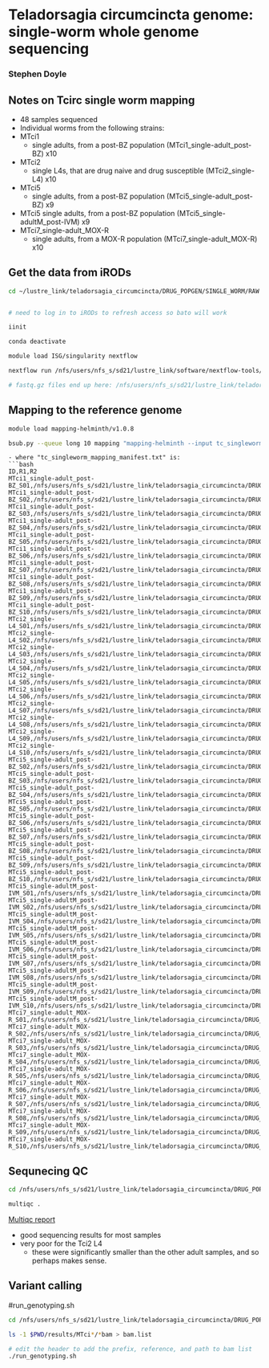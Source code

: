 # Teladorsagia circumcincta genome: single-worm whole genome sequencing

### Stephen Doyle



## Notes on Tcirc single worm mapping
- 48 samples sequenced
- Individual worms from the following strains:
- MTci1
    - single adults, from a post-BZ population (MTci1_single-adult_post-BZ) x10
- MTci2
    - single L4s, that are drug naive and drug susceptible (MTci2_single-L4) x10
- MTci5
    - single adults, from a post-BZ population (MTci5_single-adult_post-BZ) x9 
- MTci5
    single adults, from a post-BZ population (MTci5_single-adultM_post-IVM) x9
- MTci7_single-adult_MOX-R
    - single adults, from a MOX-R population (MTci7_single-adult_MOX-R) x10


## Get the data from iRODs
```bash
cd ~/lustre_link/teladorsagia_circumcincta/DRUG_POPGEN/SINGLE_WORM/RAW


# need to log in to iRODs to refresh access so bato will work

iinit

conda deactivate

module load ISG/singularity nextflow

nextflow run /nfs/users/nfs_s/sd21/lustre_link/software/nextflow-tools/baton-extractor/main.nf --study 7548 --runid 48232

# fastq.gz files end up here: /nfs/users/nfs_s/sd21/lustre_link/teladorsagia_circumcincta/DRUG_POPGEN/SINGLE_WORM/RAW/results/raw_fastq
```


## Mapping to the reference genome

```bash
module load mapping-helminth/v1.0.8

bsub.py --queue long 10 mapping "mapping-helminth --input tc_singleworm_mapping_manifest.txt --reference teladorsagia_circumcincta_tci2_wsi2.4.fa"
```

``` 
- where "tc_singleworm_mapping_manifest.txt" is: 
```bash
ID,R1,R2
MTci1_single-adult_post-BZ_S01,/nfs/users/nfs_s/sd21/lustre_link/teladorsagia_circumcincta/DRUG_POPGEN/SINGLE_WORM/RAW/results/raw_fastq/raw_48232_4#1_1.fastq.gz,/nfs/users/nfs_s/sd21/lustre_link/teladorsagia_circumcincta/DRUG_POPGEN/SINGLE_WORM/RAW/results/raw_fastq/raw_48232_4#1_2.fastq.gz
MTci1_single-adult_post-BZ_S02,/nfs/users/nfs_s/sd21/lustre_link/teladorsagia_circumcincta/DRUG_POPGEN/SINGLE_WORM/RAW/results/raw_fastq/raw_48232_4#2_1.fastq.gz,/nfs/users/nfs_s/sd21/lustre_link/teladorsagia_circumcincta/DRUG_POPGEN/SINGLE_WORM/RAW/results/raw_fastq/raw_48232_4#2_2.fastq.gz
MTci1_single-adult_post-BZ_S03,/nfs/users/nfs_s/sd21/lustre_link/teladorsagia_circumcincta/DRUG_POPGEN/SINGLE_WORM/RAW/results/raw_fastq/raw_48232_4#3_1.fastq.gz,/nfs/users/nfs_s/sd21/lustre_link/teladorsagia_circumcincta/DRUG_POPGEN/SINGLE_WORM/RAW/results/raw_fastq/raw_48232_4#3_2.fastq.gz
MTci1_single-adult_post-BZ_S04,/nfs/users/nfs_s/sd21/lustre_link/teladorsagia_circumcincta/DRUG_POPGEN/SINGLE_WORM/RAW/results/raw_fastq/raw_48232_4#4_1.fastq.gz,/nfs/users/nfs_s/sd21/lustre_link/teladorsagia_circumcincta/DRUG_POPGEN/SINGLE_WORM/RAW/results/raw_fastq/raw_48232_4#4_2.fastq.gz
MTci1_single-adult_post-BZ_S05,/nfs/users/nfs_s/sd21/lustre_link/teladorsagia_circumcincta/DRUG_POPGEN/SINGLE_WORM/RAW/results/raw_fastq/raw_48232_4#5_1.fastq.gz,/nfs/users/nfs_s/sd21/lustre_link/teladorsagia_circumcincta/DRUG_POPGEN/SINGLE_WORM/RAW/results/raw_fastq/raw_48232_4#5_2.fastq.gz
MTci1_single-adult_post-BZ_S06,/nfs/users/nfs_s/sd21/lustre_link/teladorsagia_circumcincta/DRUG_POPGEN/SINGLE_WORM/RAW/results/raw_fastq/raw_48232_4#6_1.fastq.gz,/nfs/users/nfs_s/sd21/lustre_link/teladorsagia_circumcincta/DRUG_POPGEN/SINGLE_WORM/RAW/results/raw_fastq/raw_48232_4#6_2.fastq.gz
MTci1_single-adult_post-BZ_S07,/nfs/users/nfs_s/sd21/lustre_link/teladorsagia_circumcincta/DRUG_POPGEN/SINGLE_WORM/RAW/results/raw_fastq/raw_48232_4#7_1.fastq.gz,/nfs/users/nfs_s/sd21/lustre_link/teladorsagia_circumcincta/DRUG_POPGEN/SINGLE_WORM/RAW/results/raw_fastq/raw_48232_4#7_2.fastq.gz
MTci1_single-adult_post-BZ_S08,/nfs/users/nfs_s/sd21/lustre_link/teladorsagia_circumcincta/DRUG_POPGEN/SINGLE_WORM/RAW/results/raw_fastq/raw_48232_4#8_1.fastq.gz,/nfs/users/nfs_s/sd21/lustre_link/teladorsagia_circumcincta/DRUG_POPGEN/SINGLE_WORM/RAW/results/raw_fastq/raw_48232_4#8_2.fastq.gz
MTci1_single-adult_post-BZ_S09,/nfs/users/nfs_s/sd21/lustre_link/teladorsagia_circumcincta/DRUG_POPGEN/SINGLE_WORM/RAW/results/raw_fastq/raw_48232_4#9_1.fastq.gz,/nfs/users/nfs_s/sd21/lustre_link/teladorsagia_circumcincta/DRUG_POPGEN/SINGLE_WORM/RAW/results/raw_fastq/raw_48232_4#9_2.fastq.gz
MTci1_single-adult_post-BZ_S10,/nfs/users/nfs_s/sd21/lustre_link/teladorsagia_circumcincta/DRUG_POPGEN/SINGLE_WORM/RAW/results/raw_fastq/raw_48232_4#10_1.fastq.gz,/nfs/users/nfs_s/sd21/lustre_link/teladorsagia_circumcincta/DRUG_POPGEN/SINGLE_WORM/RAW/results/raw_fastq/raw_48232_4#10_2.fastq.gz
MTci2_single-L4_S01,/nfs/users/nfs_s/sd21/lustre_link/teladorsagia_circumcincta/DRUG_POPGEN/SINGLE_WORM/RAW/results/raw_fastq/raw_48232_4#11_1.fastq.gz,/nfs/users/nfs_s/sd21/lustre_link/teladorsagia_circumcincta/DRUG_POPGEN/SINGLE_WORM/RAW/results/raw_fastq/raw_48232_4#11_2.fastq.gz
MTci2_single-L4_S02,/nfs/users/nfs_s/sd21/lustre_link/teladorsagia_circumcincta/DRUG_POPGEN/SINGLE_WORM/RAW/results/raw_fastq/raw_48232_4#12_1.fastq.gz,/nfs/users/nfs_s/sd21/lustre_link/teladorsagia_circumcincta/DRUG_POPGEN/SINGLE_WORM/RAW/results/raw_fastq/raw_48232_4#12_2.fastq.gz
MTci2_single-L4_S03,/nfs/users/nfs_s/sd21/lustre_link/teladorsagia_circumcincta/DRUG_POPGEN/SINGLE_WORM/RAW/results/raw_fastq/raw_48232_4#13_1.fastq.gz,/nfs/users/nfs_s/sd21/lustre_link/teladorsagia_circumcincta/DRUG_POPGEN/SINGLE_WORM/RAW/results/raw_fastq/raw_48232_4#13_2.fastq.gz
MTci2_single-L4_S04,/nfs/users/nfs_s/sd21/lustre_link/teladorsagia_circumcincta/DRUG_POPGEN/SINGLE_WORM/RAW/results/raw_fastq/raw_48232_4#14_1.fastq.gz,/nfs/users/nfs_s/sd21/lustre_link/teladorsagia_circumcincta/DRUG_POPGEN/SINGLE_WORM/RAW/results/raw_fastq/raw_48232_4#14_2.fastq.gz
MTci2_single-L4_S05,/nfs/users/nfs_s/sd21/lustre_link/teladorsagia_circumcincta/DRUG_POPGEN/SINGLE_WORM/RAW/results/raw_fastq/raw_48232_4#15_1.fastq.gz,/nfs/users/nfs_s/sd21/lustre_link/teladorsagia_circumcincta/DRUG_POPGEN/SINGLE_WORM/RAW/results/raw_fastq/raw_48232_4#15_2.fastq.gz
MTci2_single-L4_S06,/nfs/users/nfs_s/sd21/lustre_link/teladorsagia_circumcincta/DRUG_POPGEN/SINGLE_WORM/RAW/results/raw_fastq/raw_48232_4#16_1.fastq.gz,/nfs/users/nfs_s/sd21/lustre_link/teladorsagia_circumcincta/DRUG_POPGEN/SINGLE_WORM/RAW/results/raw_fastq/raw_48232_4#16_2.fastq.gz
MTci2_single-L4_S07,/nfs/users/nfs_s/sd21/lustre_link/teladorsagia_circumcincta/DRUG_POPGEN/SINGLE_WORM/RAW/results/raw_fastq/raw_48232_4#17_1.fastq.gz,/nfs/users/nfs_s/sd21/lustre_link/teladorsagia_circumcincta/DRUG_POPGEN/SINGLE_WORM/RAW/results/raw_fastq/raw_48232_4#17_2.fastq.gz
MTci2_single-L4_S08,/nfs/users/nfs_s/sd21/lustre_link/teladorsagia_circumcincta/DRUG_POPGEN/SINGLE_WORM/RAW/results/raw_fastq/raw_48232_4#18_1.fastq.gz,/nfs/users/nfs_s/sd21/lustre_link/teladorsagia_circumcincta/DRUG_POPGEN/SINGLE_WORM/RAW/results/raw_fastq/raw_48232_4#18_2.fastq.gz
MTci2_single-L4_S09,/nfs/users/nfs_s/sd21/lustre_link/teladorsagia_circumcincta/DRUG_POPGEN/SINGLE_WORM/RAW/results/raw_fastq/raw_48232_4#19_1.fastq.gz,/nfs/users/nfs_s/sd21/lustre_link/teladorsagia_circumcincta/DRUG_POPGEN/SINGLE_WORM/RAW/results/raw_fastq/raw_48232_4#19_2.fastq.gz
MTci2_single-L4_S10,/nfs/users/nfs_s/sd21/lustre_link/teladorsagia_circumcincta/DRUG_POPGEN/SINGLE_WORM/RAW/results/raw_fastq/raw_48232_4#20_1.fastq.gz,/nfs/users/nfs_s/sd21/lustre_link/teladorsagia_circumcincta/DRUG_POPGEN/SINGLE_WORM/RAW/results/raw_fastq/raw_48232_4#20_2.fastq.gz
MTci5_single-adult_post-BZ_S02,/nfs/users/nfs_s/sd21/lustre_link/teladorsagia_circumcincta/DRUG_POPGEN/SINGLE_WORM/RAW/results/raw_fastq/raw_48232_4#21_1.fastq.gz,/nfs/users/nfs_s/sd21/lustre_link/teladorsagia_circumcincta/DRUG_POPGEN/SINGLE_WORM/RAW/results/raw_fastq/raw_48232_4#21_2.fastq.gz
MTci5_single-adult_post-BZ_S03,/nfs/users/nfs_s/sd21/lustre_link/teladorsagia_circumcincta/DRUG_POPGEN/SINGLE_WORM/RAW/results/raw_fastq/raw_48232_4#22_1.fastq.gz,/nfs/users/nfs_s/sd21/lustre_link/teladorsagia_circumcincta/DRUG_POPGEN/SINGLE_WORM/RAW/results/raw_fastq/raw_48232_4#22_2.fastq.gz
MTci5_single-adult_post-BZ_S04,/nfs/users/nfs_s/sd21/lustre_link/teladorsagia_circumcincta/DRUG_POPGEN/SINGLE_WORM/RAW/results/raw_fastq/raw_48232_4#23_1.fastq.gz,/nfs/users/nfs_s/sd21/lustre_link/teladorsagia_circumcincta/DRUG_POPGEN/SINGLE_WORM/RAW/results/raw_fastq/raw_48232_4#23_2.fastq.gz
MTci5_single-adult_post-BZ_S05,/nfs/users/nfs_s/sd21/lustre_link/teladorsagia_circumcincta/DRUG_POPGEN/SINGLE_WORM/RAW/results/raw_fastq/raw_48232_4#24_1.fastq.gz,/nfs/users/nfs_s/sd21/lustre_link/teladorsagia_circumcincta/DRUG_POPGEN/SINGLE_WORM/RAW/results/raw_fastq/raw_48232_4#24_2.fastq.gz
MTci5_single-adult_post-BZ_S06,/nfs/users/nfs_s/sd21/lustre_link/teladorsagia_circumcincta/DRUG_POPGEN/SINGLE_WORM/RAW/results/raw_fastq/raw_48232_4#25_1.fastq.gz,/nfs/users/nfs_s/sd21/lustre_link/teladorsagia_circumcincta/DRUG_POPGEN/SINGLE_WORM/RAW/results/raw_fastq/raw_48232_4#25_2.fastq.gz
MTci5_single-adult_post-BZ_S07,/nfs/users/nfs_s/sd21/lustre_link/teladorsagia_circumcincta/DRUG_POPGEN/SINGLE_WORM/RAW/results/raw_fastq/raw_48232_4#26_1.fastq.gz,/nfs/users/nfs_s/sd21/lustre_link/teladorsagia_circumcincta/DRUG_POPGEN/SINGLE_WORM/RAW/results/raw_fastq/raw_48232_4#26_2.fastq.gz
MTci5_single-adult_post-BZ_S08,/nfs/users/nfs_s/sd21/lustre_link/teladorsagia_circumcincta/DRUG_POPGEN/SINGLE_WORM/RAW/results/raw_fastq/raw_48232_4#27_1.fastq.gz,/nfs/users/nfs_s/sd21/lustre_link/teladorsagia_circumcincta/DRUG_POPGEN/SINGLE_WORM/RAW/results/raw_fastq/raw_48232_4#27_2.fastq.gz
MTci5_single-adult_post-BZ_S09,/nfs/users/nfs_s/sd21/lustre_link/teladorsagia_circumcincta/DRUG_POPGEN/SINGLE_WORM/RAW/results/raw_fastq/raw_48232_4#28_1.fastq.gz,/nfs/users/nfs_s/sd21/lustre_link/teladorsagia_circumcincta/DRUG_POPGEN/SINGLE_WORM/RAW/results/raw_fastq/raw_48232_4#28_2.fastq.gz
MTci5_single-adult_post-BZ_S10,/nfs/users/nfs_s/sd21/lustre_link/teladorsagia_circumcincta/DRUG_POPGEN/SINGLE_WORM/RAW/results/raw_fastq/raw_48232_4#29_1.fastq.gz,/nfs/users/nfs_s/sd21/lustre_link/teladorsagia_circumcincta/DRUG_POPGEN/SINGLE_WORM/RAW/results/raw_fastq/raw_48232_4#29_2.fastq.gz
MTci5_single-adultM_post-IVM_S01,/nfs/users/nfs_s/sd21/lustre_link/teladorsagia_circumcincta/DRUG_POPGEN/SINGLE_WORM/RAW/results/raw_fastq/raw_48232_4#30_1.fastq.gz,/nfs/users/nfs_s/sd21/lustre_link/teladorsagia_circumcincta/DRUG_POPGEN/SINGLE_WORM/RAW/results/raw_fastq/raw_48232_4#30_2.fastq.gz
MTci5_single-adultM_post-IVM_S02,/nfs/users/nfs_s/sd21/lustre_link/teladorsagia_circumcincta/DRUG_POPGEN/SINGLE_WORM/RAW/results/raw_fastq/raw_48232_4#31_1.fastq.gz,/nfs/users/nfs_s/sd21/lustre_link/teladorsagia_circumcincta/DRUG_POPGEN/SINGLE_WORM/RAW/results/raw_fastq/raw_48232_4#31_2.fastq.gz
MTci5_single-adultM_post-IVM_S04,/nfs/users/nfs_s/sd21/lustre_link/teladorsagia_circumcincta/DRUG_POPGEN/SINGLE_WORM/RAW/results/raw_fastq/raw_48232_4#32_1.fastq.gz,/nfs/users/nfs_s/sd21/lustre_link/teladorsagia_circumcincta/DRUG_POPGEN/SINGLE_WORM/RAW/results/raw_fastq/raw_48232_4#32_2.fastq.gz
MTci5_single-adultM_post-IVM_S05,/nfs/users/nfs_s/sd21/lustre_link/teladorsagia_circumcincta/DRUG_POPGEN/SINGLE_WORM/RAW/results/raw_fastq/raw_48232_4#33_1.fastq.gz,/nfs/users/nfs_s/sd21/lustre_link/teladorsagia_circumcincta/DRUG_POPGEN/SINGLE_WORM/RAW/results/raw_fastq/raw_48232_4#33_2.fastq.gz
MTci5_single-adultM_post-IVM_S06,/nfs/users/nfs_s/sd21/lustre_link/teladorsagia_circumcincta/DRUG_POPGEN/SINGLE_WORM/RAW/results/raw_fastq/raw_48232_4#34_1.fastq.gz,/nfs/users/nfs_s/sd21/lustre_link/teladorsagia_circumcincta/DRUG_POPGEN/SINGLE_WORM/RAW/results/raw_fastq/raw_48232_4#34_2.fastq.gz
MTci5_single-adultM_post-IVM_S07,/nfs/users/nfs_s/sd21/lustre_link/teladorsagia_circumcincta/DRUG_POPGEN/SINGLE_WORM/RAW/results/raw_fastq/raw_48232_4#35_1.fastq.gz,/nfs/users/nfs_s/sd21/lustre_link/teladorsagia_circumcincta/DRUG_POPGEN/SINGLE_WORM/RAW/results/raw_fastq/raw_48232_4#35_2.fastq.gz
MTci5_single-adultM_post-IVM_S08,/nfs/users/nfs_s/sd21/lustre_link/teladorsagia_circumcincta/DRUG_POPGEN/SINGLE_WORM/RAW/results/raw_fastq/raw_48232_4#36_1.fastq.gz,/nfs/users/nfs_s/sd21/lustre_link/teladorsagia_circumcincta/DRUG_POPGEN/SINGLE_WORM/RAW/results/raw_fastq/raw_48232_4#36_2.fastq.gz
MTci5_single-adultM_post-IVM_S09,/nfs/users/nfs_s/sd21/lustre_link/teladorsagia_circumcincta/DRUG_POPGEN/SINGLE_WORM/RAW/results/raw_fastq/raw_48232_4#37_1.fastq.gz,/nfs/users/nfs_s/sd21/lustre_link/teladorsagia_circumcincta/DRUG_POPGEN/SINGLE_WORM/RAW/results/raw_fastq/raw_48232_4#37_2.fastq.gz
MTci5_single-adultM_post-IVM_S10,/nfs/users/nfs_s/sd21/lustre_link/teladorsagia_circumcincta/DRUG_POPGEN/SINGLE_WORM/RAW/results/raw_fastq/raw_48232_4#38_1.fastq.gz,/nfs/users/nfs_s/sd21/lustre_link/teladorsagia_circumcincta/DRUG_POPGEN/SINGLE_WORM/RAW/results/raw_fastq/raw_48232_4#38_2.fastq.gz
MTci7_single-adult_MOX-R_S01,/nfs/users/nfs_s/sd21/lustre_link/teladorsagia_circumcincta/DRUG_POPGEN/SINGLE_WORM/RAW/results/raw_fastq/raw_48232_4#39_1.fastq.gz,/nfs/users/nfs_s/sd21/lustre_link/teladorsagia_circumcincta/DRUG_POPGEN/SINGLE_WORM/RAW/results/raw_fastq/raw_48232_4#39_2.fastq.gz
MTci7_single-adult_MOX-R_S02,/nfs/users/nfs_s/sd21/lustre_link/teladorsagia_circumcincta/DRUG_POPGEN/SINGLE_WORM/RAW/results/raw_fastq/raw_48232_4#40_1.fastq.gz,/nfs/users/nfs_s/sd21/lustre_link/teladorsagia_circumcincta/DRUG_POPGEN/SINGLE_WORM/RAW/results/raw_fastq/raw_48232_4#40_2.fastq.gz
MTci7_single-adult_MOX-R_S03,/nfs/users/nfs_s/sd21/lustre_link/teladorsagia_circumcincta/DRUG_POPGEN/SINGLE_WORM/RAW/results/raw_fastq/raw_48232_4#41_1.fastq.gz,/nfs/users/nfs_s/sd21/lustre_link/teladorsagia_circumcincta/DRUG_POPGEN/SINGLE_WORM/RAW/results/raw_fastq/raw_48232_4#41_2.fastq.gz
MTci7_single-adult_MOX-R_S04,/nfs/users/nfs_s/sd21/lustre_link/teladorsagia_circumcincta/DRUG_POPGEN/SINGLE_WORM/RAW/results/raw_fastq/raw_48232_4#42_1.fastq.gz,/nfs/users/nfs_s/sd21/lustre_link/teladorsagia_circumcincta/DRUG_POPGEN/SINGLE_WORM/RAW/results/raw_fastq/raw_48232_4#42_2.fastq.gz
MTci7_single-adult_MOX-R_S05,/nfs/users/nfs_s/sd21/lustre_link/teladorsagia_circumcincta/DRUG_POPGEN/SINGLE_WORM/RAW/results/raw_fastq/raw_48232_4#43_1.fastq.gz,/nfs/users/nfs_s/sd21/lustre_link/teladorsagia_circumcincta/DRUG_POPGEN/SINGLE_WORM/RAW/results/raw_fastq/raw_48232_4#43_2.fastq.gz
MTci7_single-adult_MOX-R_S06,/nfs/users/nfs_s/sd21/lustre_link/teladorsagia_circumcincta/DRUG_POPGEN/SINGLE_WORM/RAW/results/raw_fastq/raw_48232_4#44_1.fastq.gz,/nfs/users/nfs_s/sd21/lustre_link/teladorsagia_circumcincta/DRUG_POPGEN/SINGLE_WORM/RAW/results/raw_fastq/raw_48232_4#44_2.fastq.gz
MTci7_single-adult_MOX-R_S07,/nfs/users/nfs_s/sd21/lustre_link/teladorsagia_circumcincta/DRUG_POPGEN/SINGLE_WORM/RAW/results/raw_fastq/raw_48232_4#45_1.fastq.gz,/nfs/users/nfs_s/sd21/lustre_link/teladorsagia_circumcincta/DRUG_POPGEN/SINGLE_WORM/RAW/results/raw_fastq/raw_48232_4#45_2.fastq.gz
MTci7_single-adult_MOX-R_S08,/nfs/users/nfs_s/sd21/lustre_link/teladorsagia_circumcincta/DRUG_POPGEN/SINGLE_WORM/RAW/results/raw_fastq/raw_48232_4#46_1.fastq.gz,/nfs/users/nfs_s/sd21/lustre_link/teladorsagia_circumcincta/DRUG_POPGEN/SINGLE_WORM/RAW/results/raw_fastq/raw_48232_4#46_2.fastq.gz
MTci7_single-adult_MOX-R_S09,/nfs/users/nfs_s/sd21/lustre_link/teladorsagia_circumcincta/DRUG_POPGEN/SINGLE_WORM/RAW/results/raw_fastq/raw_48232_4#47_1.fastq.gz,/nfs/users/nfs_s/sd21/lustre_link/teladorsagia_circumcincta/DRUG_POPGEN/SINGLE_WORM/RAW/results/raw_fastq/raw_48232_4#47_2.fastq.gz
MTci7_single-adult_MOX-R_S10,/nfs/users/nfs_s/sd21/lustre_link/teladorsagia_circumcincta/DRUG_POPGEN/SINGLE_WORM/RAW/results/raw_fastq/raw_48232_4#48_1.fastq.gz,/nfs/users/nfs_s/sd21/lustre_link/teladorsagia_circumcincta/DRUG_POPGEN/SINGLE_WORM/RAW/results/raw_fastq/raw_48232_4#48_2.fastq.gz
```


## Sequnecing QC
```bash
cd /nfs/users/nfs_s/sd21/lustre_link/teladorsagia_circumcincta/DRUG_POPGEN/SINGLE_WORM/results

multiqc .

```
[Multiqc report](../04_analysis/tc_single-worm_multiqc_report.html) 

- good sequencing results for most samples
- very poor for the Tci2 L4 
    - these were significantly smaller than the other adult samples, and so perhaps makes sense.



## Variant calling

#run_genotyping.sh 
```bash
cd /nfs/users/nfs_s/sd21/lustre_link/teladorsagia_circumcincta/DRUG_POPGEN/SINGLE_WORM

ls -1 $PWD/results/MTci*/*bam > bam.list

# edit the header to add the prefix, reference, and path to bam list
./run_genotyping.sh